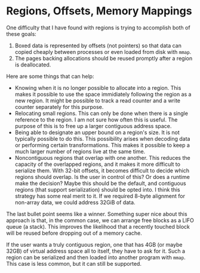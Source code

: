 # Regions, Offsets, Memory Mappings

One difficulty that I have found with regions is trying to accomplish both of
these goals:

1. Boxed data is represented by offsets (not pointers) so that data can
   copied cheaply between processes or even loaded from disk with `mmap`.
2. The pages backing allocations should be reused promptly after a region
   is deallocated.

Here are some things that can help:

* Knowing when it is no longer possible to allocate into a region. This
  makes it possible to use the space immidiately following the region
  as a new region. It might be possible to track a read counter and
  a write counter separately for this purpose.
* Relocating small regions. This can only be done when there is a single
  reference to the region. I am not sure how often this is useful. The
  purpose of this is to free up a larger contiguous address space.
* Being able to designate an upper bound on a region's size. It is not
  typically possible to do this. This possibility arises when decoding
  data or performing certain transformations. This makes it possible
  to keep a much larger number of regions live at the same time.
* Noncontiguous regions that overlap with one another. This reduces
  the capacity of the overlapped regions, and it makes it more difficult
  to serialize them. With 32-bit offsets, it becomes difficult to decide
  which regions should overlap. Is the user in control of this? Or does
  a runtime make the decision? Maybe this should be the default, and
  contiguous regions (that support serialization) should be opted into.
  I think this strategy has some real merit to it. If we required
  8-byte alignment for non-array data, we could address 32GiB of data.

The last bullet point seems like a winner. Something super nice about
this approach is that, in the common case, we can arrange free blocks
as a LIFO queue (a stack). This improves the likelihood that a recently
touched block will be reused before dropping out of a memory cache.

If the user wants a truly contiguous region, one that has 4GB (or maybe
32GB) of virtual address space all to itself, they have to ask for it.
Such a region can be serialized and then loaded into another program
with `mmap`. This case is less common, but it can still be supported.
